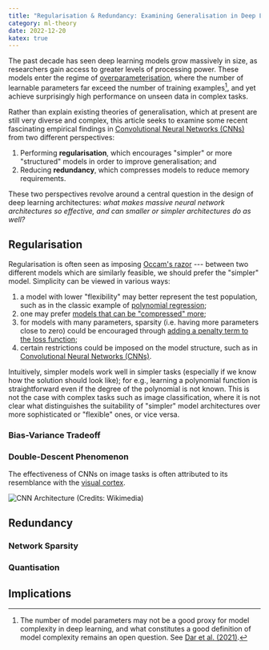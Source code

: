 ```yaml
---
title: "Regularisation & Redundancy: Examining Generalisation in Deep Learning"
category: ml-theory
date: 2022-12-20
katex: true
---
```


The past decade has seen deep learning models grow massively in size, as researchers gain access to greater levels of processing power. These models enter the regime of [overparameterisation][topml], where the number of learnable parameters far exceed the number of training examples[^op-fn], and yet achieve surprisingly high performance on unseen data in complex tasks.

Rather than explain existing theories of generalisation, which at present are still very diverse and complex, this article seeks to examine some recent fascinating empirical findings in [Convolutional Neural Networks (CNNs)][cnn] from two different perspectives:

1. Performing **regularisation**, which encourages "simpler" or more "structured" models in order to improve generalisation; and
2. Reducing **redundancy**, which compresses models to reduce memory requirements.

These two perspectives revolve around a central question in the design of deep learning architectures: _what makes massive neural network architectures so effective, and can smaller or simpler architectures do as well?_

[topml]: https://arxiv.org/abs/2109.02355 "A Farewell to the Bias-Variance Tradeoff? An
Overview of the Theory of Overparameterized Machine Learning"
[cnn]: https://en.wikipedia.org/wiki/Convolutional_neural_network "Convolutional neural network"

[^op-fn]: The number of model parameters may not be a good proxy for model complexity in deep learning, and what constitutes a good definition of model complexity remains an open question. See [Dar et al. (2021)][topml].

## Regularisation

Regularisation is often seen as imposing [Occam's razor][occam] --- between two different models which are similarly feasible, we should prefer the "simpler" model. Simplicity can be viewed in various ways:

1. a model with lower "flexibility" may better represent the test population, such as in the classic example of [polynomial regression][uf-of];
2. one may prefer [models that can be "compressed" more][mdl];
3. for models with many parameters, sparsity (i.e. having more parameters close to zero) could be encouraged through [adding a penalty term to the loss function][ridge];
4. certain restrictions could be imposed on the model structure, such as in [Convolutional Neural Networks (CNNs)][cnn].

Intuitively, simpler models work well in simpler tasks (especially if we know how the solution should look like); for e.g., learning a polynomial function is straightforward even if the degree of the polynomial is not known. This is not the case with complex tasks such as image classification, where it is not clear what distinguishes the suitability of "simpler" model architectures over more sophisticated or "flexible" ones, or vice versa.

[occam]: https://en.wikipedia.org/wiki/Occam%27s_razor "Occam's razor"
[uf-of]: https://scikit-learn.org/stable/auto_examples/model_selection/plot_underfitting_overfitting.html "Underfitting vs. Overfitting"
[mdl]: https://en.wikipedia.org/wiki/Minimum_description_length "Minimum description length"
[ridge]: https://en.wikipedia.org/wiki/Ridge_regression "Ridge regression"

### Bias-Variance Tradeoff

### Double-Descent Phenomenon

The effectiveness of CNNs on image tasks is often attributed to its resemblance with the [visual cortex][vis-cor].

![CNN Architecture (Credits: [Wikimedia](https://commons.wikimedia.org/wiki/File:Typical_cnn.png))][cnn-arch]

[vis-cor]: https://en.wikipedia.org/wiki/Visual_cortex "Visual cortex"
[cnn-arch]: /public/ml-theory/regularisation-redundancy/cnn-arch.png

## Redundancy

### Network Sparsity

### Quantisation

## Implications
